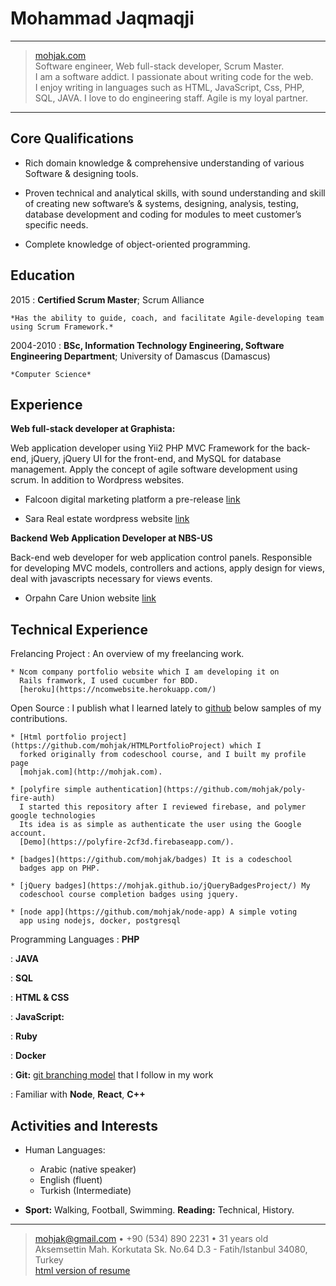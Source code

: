 Mohammad Jaqmaqji
============

----

> [mohjak.com](http://mohjak.com) \
>  Software engineer, Web full-stack developer, Scrum Master. \
>  I am a software addict. I passionate about writing code for the web. \
>  I enjoy writing in languages such as HTML, JavaScript, Css, PHP, \
>  SQL, JAVA. I love to do engineering staff. Agile is my loyal partner.

----
Core Qualifications
-------------------

* Rich domain knowledge & comprehensive understanding of various Software & designing tools.

* Proven technical and analytical skills, with sound understanding and skill of creating new software’s
& systems, designing, analysis, testing, database development and coding for modules to
meet customer’s specific needs.

* Complete knowledge of object-oriented programming.

Education
---------
2015
:   **Certified Scrum Master**; Scrum Alliance

    *Has the ability to guide, coach, and facilitate Agile-developing team using Scrum Framework.*

2004-2010
:   **BSc, Information Technology Engineering, Software Engineering Department**; University of
    Damascus (Damascus)

    *Computer Science*

Experience
----------

**Web full-stack developer at Graphista:**

Web application developer using Yii2 PHP MVC Framework for the back-end,
jQuery, jQuery UI for the front-end, and MySQL for database management.
Apply the concept of agile software development using scrum. In addition to
Wordpress websites.

* Falcoon digital marketing platform a pre-release [link](http://test.falcoon.net)

* Sara Real estate wordpress website [link](http://sara-tr.net)

**Backend Web Application Developer at NBS-US**

Back-end web developer for web application control panels.
Responsible for developing MVC models, controllers and actions,
apply design for views, deal with javascripts necessary for views events.

* Orpahn Care Union website [link](http://www.so-cn.org/)

Technical Experience
--------------------

Frelancing Project
:   An overview of my freelancing work.

    * Ncom company portfolio website which I am developing it on
      Rails framwork, I used cucumber for BDD.
      [heroku](https://ncomwebsite.herokuapp.com/)

Open Source
:   I publish what I learned lately to [github](http://github.com)
    below samples of my contributions.

    * [Html portfolio project](https://github.com/mohjak/HTMLPortfolioProject) which I
      forked originally from codeschool course, and I built my profile page
      [mohjak.com](http://mohjak.com).

    * [polyfire simple authentication](https://github.com/mohjak/poly-fire-auth)
      I started this repository after I reviewed firebase, and polymer google technologies
      Its idea is as simple as authenticate the user using the Google account.
      [Demo](https://polyfire-2cf3d.firebaseapp.com/).

    * [badges](https://github.com/mohjak/badges) It is a codeschool
      badges app on PHP.

    * [jQuery badges](https://mohjak.github.io/jQueryBadgesProject/) My
      codeschool course completion badges using jquery.

    * [node app](https://github.com/mohjak/node-app) A simple voting
      app using nodejs, docker, postgresql

Programming Languages
:   **PHP**

:   **JAVA**

:   **SQL**

:   **HTML & CSS**

:   **JavaScript:**

:   **Ruby**

:   **Docker**

:   **Git:** [git branching model](http://nvie.com/posts/a-successful-git-branching-model/) that I follow in my work

:   Familiar with **Node**, **React**, **C++**  

Activities and Interests
----------------------------------------

* Human Languages:

     * Arabic (native speaker)
     * English (fluent)
     * Turkish (Intermediate)

* **Sport:** Walking, Football, Swimming. **Reading:** Technical, History.

----

> <mohjak@gmail.com> • +90 (534) 890 2231 • 31 years old\
> Aksemsettin Mah. Korkutata Sk. No.64 D.3 - Fatih/Istanbul 34080, Turkey\
> [html version of resume](http://mohjak.com/resume.html)
